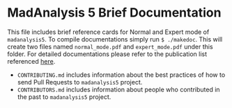 # MadAnalysis 5 Brief Documentation

This file includes brief reference cards for Normal and Expert mode of `madanalysis5`. To compile documentations simply
run `$ ./makedoc`. This will create two files named `normal_mode.pdf` and `expert_mode.pdf` under this folder. For detailed
documentations please refer to the publication list referenced [here](https://github.com/MadAnalysis/madanalysis5#credits).

- `CONTRIBUTING.md` includes information about the best practices of how to send Pull Requests to `madanalysis5` project.
- `CONTRIBUTORS.md` includes information about people who contributed in the past to `madanalysis5` project.
